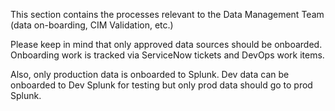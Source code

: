 This section contains the processes relevant to the Data Management Team (data on-boarding, CIM Validation, etc.)

Please keep in mind that only approved data sources should be onboarded. Onboarding work is tracked via ServiceNow tickets and DevOps work items. 

Also, only production data is onboarded to Splunk. Dev data can be onboarded to Dev Splunk for testing but only prod data should go to prod Splunk. 